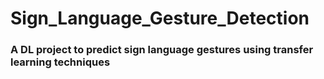 # Sign_Language_Gesture_Detection

### A DL project to predict sign language gestures using transfer learning techniques

